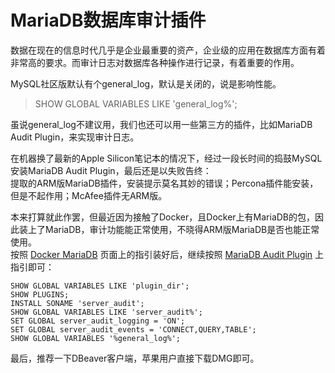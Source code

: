 # MariaDB数据库审计插件
数据在现在的信息时代几乎是企业最重要的资产，企业级的应用在数据库方面有着非常高的要求。而审计日志对数据库各种操作进行记录，有着重要的作用。

MySQL社区版默认有个general_log，默认是关闭的，说是影响性能。
> SHOW GLOBAL VARIABLES LIKE 'general_log%';

虽说general_log不建议用，我们也还可以用一些第三方的插件，比如MariaDB Audit Plugin，来实现审计日志。

在机器换了最新的Apple Silicon笔记本的情况下，经过一段长时间的捣鼓MySQL安装MariaDB Audit Plugin，最后还是以失败告终：<br>
提取的ARM版MariaDB插件，安装提示莫名其妙的错误；Percona插件能安装，但是不起作用；McAfee插件无ARM版。

本来打算就此作罢，但最近因为接触了Docker，且Docker上有MariaDB的包，因此装上了MariaDB，审计功能能正常使用，不晓得ARM版MariaDB是否也能正常使用。<br>
按照 [Docker MariaDB](https://hub.docker.com/_/mariadb) 页面上的指引装好后，继续按照 [MariaDB Audit Plugin](https://mariadb.com/kb/en/mariadb-audit-plugin/) 上指引即可：
```
SHOW GLOBAL VARIABLES LIKE 'plugin_dir';
SHOW PLUGINS;
INSTALL SONAME 'server_audit';
SHOW GLOBAL VARIABLES LIKE 'server_audit%';
SET GLOBAL server_audit_logging = 'ON';
SET GLOBAL server_audit_events = 'CONNECT,QUERY,TABLE';
SHOW GLOBAL VARIABLES '%general_log%';
```
最后，推荐一下DBeaver客户端，苹果用户直接下载DMG即可。